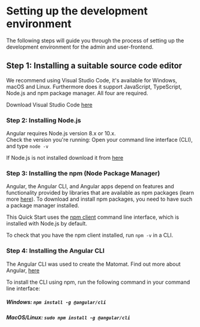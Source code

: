 Setting up the development environment
==

The following steps will guide you through the process of setting up the development environment for the admin and user-frontend.

## Step 1: Installing a suitable source code editor

We recommend using Visual Studio Code, it's available for Windows, macOS and Linux. Furthermore does it support JavaScript, TypeScript, Node.js and npm package manager. All four are required.

Download Visual Studio Code [here](https://code.visualstudio.com/Download)

### Step 2: Installing Node.js

Angular requires Node.js version 8.x or 10.x.
<br/>
Check the version you're running: Open your command line interface (CLI), and type `node -v`

If Node.js is not installed download it from [here](https://nodejs.org/en/)

### Step 3: Installing the npm (Node Package Manager)

Angular, the Angular CLI, and Angular apps depend on features and functionality provided by libraries that are available as npm packages (learn more [here](https://docs.npmjs.com/about-npm/index.html)). To download and install npm packages, you need to have such a package manager installed.

This Quick Start uses the [npm client](https://docs.npmjs.com/cli/install) command line interface, which is installed with Node.js by default.

To check that you have the npm client installed, run `npm -v` in a CLI.

### Step 4: Installing the Angular CLI

The Angular CLI was used to create the Matomat.
Find out more about Angular, [here](https://angular.io/)

To install the CLI using npm, run the following command in your command line interface:

##### Windows: `npm install -g @angular/cli`

##### MacOS/Linux: `sudo npm install -g @angular/cli`
